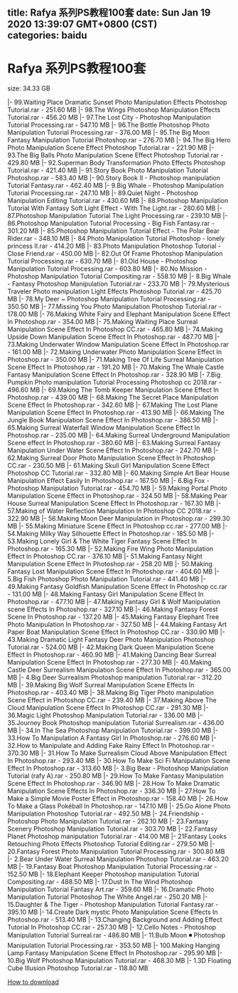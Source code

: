 
title: Rafya 系列PS教程100套
date: Sun Jan 19 2020 13:39:07 GMT+0800 (CST)    
categories: baidu
---

# Rafya 系列PS教程100套
size: 34.33 GB
 
 
|- 99.Waiting Place Dramatic Sunset Photo Manipulation Effects Photoshop Tutorial.rar - 251.60 MB
|- 98.The Wings Photoshop Manipulation Effects Tutorial.rar - 456.20 MB
|- 97.The Lost City - Photoshop Manipulation Tutorial Processing.rar - 547.10 MB
|- 96.The Bottle Photoshop Photo Manipulation Tutorial Processing.rar - 376.00 MB
|- 95.The Big Moon Fantasy Manipulation Tutorial Photoshop.rar - 276.70 MB
|- 94.The Big Hero Photo Manipulation Scene Effect Photoshop Tutorial.rar - 221.90 MB
|- 93.The Big Balls Photo Manipulation Scene Effect Photoshop Tutorial.rar - 429.80 MB
|- 92.Superman Body Transformation Photo Effects Photoshop Tutorial.rar - 421.40 MB
|- 91.Story Book Photo Manipulation Tutorial Photoshop.rar - 583.40 MB
|- 90.Story Book II - Photoshop manipulation Tutorial Fantasy.rar - 462.40 MB
|- 9.Big Whale - Photoshop Manipulation Tutorial Processing.rar - 247.10 MB
|- 89.Quiet Night - Photoshop Manipulation Editing Tutorial.rar - 430.60 MB
|- 88.Photoshop Manipulation Tutorial With Fantasy Soft Light Effect - With The Light.rar - 280.60 MB
|- 87.Photoshop Manipulation Tutorial The Light Processing.rar - 239.10 MB
|- 86.Photoshop Manipulation Tutorial Processing - Big Fish Fantasy.rar - 301.20 MB
|- 85.Photoshop Manipulation Tutorial Effect - The Polar Bear Rider.rar - 348.10 MB
|- 84.Photo Manipulation Tutorial Photoshop - lonely princess II.rar - 414.20 MB
|- 83.Photo Manipulation Photoshop Tutorial - Close Friend.rar - 450.00 MB
|- 82.Out Of Frame Photoshop Manipulation Tutorial Processing.rar - 630.70 MB
|- 81.Old House - Photoshop Manipulation Tutorial Processing.rar - 603.80 MB
|- 80.No Mission - Photoshop Manipulation Tutorial Compositing.rar - 558.10 MB
|- 8.Big Whale - Fantasy Photoshop Manipulation Tutorial.rar - 233.70 MB
|- 79.Mysterious Traveler Photo manipulation Light Effects Photoshop Tutorial.rar - 425.70 MB
|- 78.My Deer ~ Photoshop Manipulation Tutorial Processing.rar - 350.50 MB
|- 77.Missing You Photo Manipulation Photoshop Tutorial.rar - 178.00 MB
|- 76.Making White Fairy and Elephant Manipulation Scene Effect In Photoshop.rar - 354.00 MB
|- 75.Making Waiting Place Surreal Manipulation Scene Effect In Photoshop CC.rar - 465.80 MB
|- 74.Making Upside Down Manipulation Scene Effect In Photoshop.rar - 487.70 MB
|- 73.Making Underwater Window Manipulation Scene Effect In Photoshop.rar - 161.00 MB
|- 72.Making Underwater Photo Manipulation Scene Effect In Photoshop.rar - 350.00 MB
|- 71.Making Tree Of Life Surreal Manipulation Scene Effect In Photoshop.rar - 191.20 MB
|- 70.Making The Whale Castle Fantasy Manipulation Scene Effect In Photoshop.rar - 328.90 MB
|- 7.Big Pumpkin Photo manipulation Tutorial Processing Photoshop cc 2018.rar - 496.60 MB
|- 69.Making The Tomb Keeper Manipulation Scene Effect In Photoshop.rar - 439.00 MB
|- 68.Making The Secret Place Manipulation Scene Effect In Photoshop.rar - 342.60 MB
|- 67.Making The Lost Plane Manipulation Scene Effect In Photoshop.rar - 413.90 MB
|- 66.Making The Jungle Book Manipulation Scene Effect In Photoshop.rar - 386.50 MB
|- 65.Making Surreal Waterfall Window Manipulation Scene Effect In Photoshop.rar - 235.00 MB
|- 64.Making Surreal Underground Manipulation Scene effect In Photoshop.rar - 380.60 MB
|- 63.Making Surreal Fantasy Manipulation Under Water Scene Effect In Photoshop.rar - 242.70 MB
|- 62.Making Surreal Door Photo Manipulation Scene Effect In Photoshop CC.rar - 230.50 MB
|- 61.Making Skull Girl Manipulation Scene Effect Photoshop CC Tutorial.rar - 332.80 MB
|- 60.Making Simple Art Bear House Manipulation Effect Easily In Photoshop.rar - 167.50 MB
|- 6.Big Fox - Photoshop Manipulation Tutorial.rar - 454.70 MB
|- 59.Making Portal Photo Manipulation Scene Effect in Photoshop.rar - 324.50 MB
|- 58.Making Pear House Surreal Manipulation Scene Effect In Photoshop.rar - 167.30 MB
|- 57.Making of Water Reflection Manipulation In Photoshop CC 2018.rar - 322.90 MB
|- 56.Making Moon Deer Manipulation in Photoshop.rar - 299.30 MB
|- 55.Making Miniature Scene Effect In Photoshop cc.rar - 277.00 MB
|- 54.Making Milky Way Silhouette Effect In Photoshop.rar - 185.50 MB
|- 53.Making Lonely Girl & The White Tiger Fantasy Scene Effect In Photoshop.rar - 165.30 MB
|- 52.Making Fire Wing Photo Manipulation Effect In Photoshop CC.rar - 376.10 MB
|- 51.Making Fantasy Night Manipulation Scene Effect In Photoshop.rar - 258.20 MB
|- 50.Making Fantasy Lost Manipulation Scene Effect In Photoshop.rar - 404.60 MB
|- 5.Big Fish Photoshop Photo Manipulation Tutorial.rar - 441.40 MB
|- 49.Making Fantasy Goldfish Manipulation Scene Effect In Photoshop cc.rar - 131.00 MB
|- 48.Making Fantasy Girl Manipulation Scene Effect In Photoshop.rar - 477.10 MB
|- 47.Making Fantasy Girl & Wolf Manipulation scene Effects In Photoshop.rar - 327.10 MB
|- 46.Making Fantasy Forest Scene In Photoshop.rar - 137.20 MB
|- 45.Making Fantasy Elephant Tree Photo Manipulation In Photoshop.rar - 327.50 MB
|- 44.Making Fantasy Art Paper Boat Manipulation Scene Effect In Photoshop CC.rar - 330.90 MB
|- 43.Making Dramatic Light Fantasy Deer Photo Manipulation Photoshop Tutorial.rar - 524.00 MB
|- 42.Making Dark Queen Manipulation Scene Effect In Photoshop.rar - 460.90 MB
|- 41.Making Dancing Bear Surreal Manipulation Scene Effect In Photoshop.rar - 277.30 MB
|- 40.Making Castle Deer Surrealism Manipulation Scene Effect In Photoshop.rar - 365.00 MB
|- 4.Big Deer Surrealism Photoshop manipulation Tutorial.rar - 312.20 MB
|- 39.Making Big Wolf Surreal Manipulation Scene Effects In Photoshop.rar - 403.40 MB
|- 38.Making Big Tiger Photo manipulation Scene Effect in Photoshop CC.rar - 239.40 MB
|- 37.Making Above The Cloud Manipulation Scene Effect In Photoshop CC.rar - 291.30 MB
|- 36.Magic Light Photoshop Manipulation Tutorial.rar - 336.00 MB
|- 35.Journey Book Photoshop manipulation Tutorial Surrealism.rar - 436.00 MB
|- 34.In The Sea Photoshop Manipulation Tutorial.rar - 399.00 MB
|- 33.How To Manipulation A Fantasy Girl In Photoshop.rar - 276.60 MB
|- 32.How to Manipulate and Adding Fake Rainy Effect In Photoshop.rar - 370.30 MB
|- 31.How To Make Surrealism Cloud Above Manipulation Effect In Photoshop.rar - 293.40 MB
|- 30.How To Make Sci Fi Manipulation Scene Effect In Photoshop.rar - 313.60 MB
|- 3.Big Bear - Photoshop Manipulation Tutorial (rafy A).rar - 250.80 MB
|- 29.How To Make Fantasy Manipulation Scene Effect In Photoshop.rar - 346.90 MB
|- 28.How To Make Dramatic Manipulation Scene Effects In Photoshop.rar - 336.30 MB
|- 27.How To Make a Simple Movie Poster Effect in Photoshop.rar - 158.40 MB
|- 26.How To Make a Glass Pokéball In Photoshop.rar - 147.10 MB
|- 25.Go Alone Photo Manipulation Photoshop Tutorial.rar - 492.50 MB
|- 24.Friendship - Photoshop Photo Manipulation Tutorial.rar - 262.10 MB
|- 23.Fantasy Scenery Photoshop Manipulation Tutorial.rar - 303.70 MB
|- 22.Fantasy Planet Photoshop manipulation Tutorial.rar - 414.00 MB
|- 21Fantasy Looks Retouching Photo Effects Photoshop Tutorial Editing.rar - 279.50 MB
|- 20.Fantasy Forest Photo Manipulation Tutorial Processing.rar - 300.80 MB
|- 2.Bear Under Water Surreal Manipulation Photoshop Tutorial.rar - 463.20 MB
|- 19.Fantasy Boat Photoshop Manipulation Tutorial Processing.rar - 152.50 MB
|- 18.Elephant Keeper Photoshop manipulation Tutorial Compositing.rar - 488.50 MB
|- 17.Dust In The Wind Photoshop Manipulation Tutorial Fantasy Art.rar - 359.60 MB
|- 16.Dramatic Photo Manipulation Tutorial Photoshop The White Angel.rar - 250.20 MB
|- 15.Daughter & The Tiger - Photoshop Manipulation Tutorial Fantasy.rar - 395.10 MB
|- 14.Create Dark mystic Photo Manipulation Scene Effects In Photoshop.rar - 513.40 MB
|- 13.Changing Background and Adding Effect Tutorial In Photoshop CC.rar - 257.30 MB
|- 12.Cello Notes - Photoshop Manipulation Tutorial Surreal.rar - 486.80 MB
|- 11.Bulb Moon ◾️ Photoshop Manipulation Tutorial Processing.rar - 353.50 MB
|- 100.Making Hanging Lamp Fantasy Manipulation Scene Effect In Photoshop.rar - 295.90 MB
|- 10.Big Wolf Photoshop Manipulation Tutorial.rar - 468.30 MB
|- 1.3D Floating Cube Illusion Photoshop Tutorial.rar - 118.80 MB

[How to download](https://bpcam.bemobtrk.com/go/2ceec3aa-1ca2-46d6-b9ff-aaa5c184517c?jno=1816)